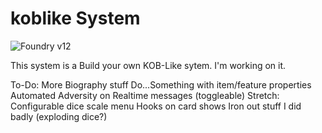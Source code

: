 # koblike System

![Foundry v12](https://img.shields.io/badge/foundry-v12-green)

This system is a Build your own KOB-Like sytem. I'm working on it.

To-Do:
More Biography stuff
Do...Something with item/feature properties
Automated Adversity on Realtime messages (toggleable)
Stretch: Configurable dice scale menu
Hooks on card shows
Iron out stuff I did badly (exploding dice?)